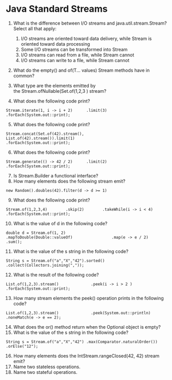 

Java Standard Streams
=====================

1.  What is the difference between I/O streams and
    java.util.stream.Stream? Select all that apply:
    1.  I/O streams are oriented toward data delivery, while Stream is
        oriented toward data processing
    2.  Some I/O streams can be transformed into Stream
    3.  I/O streams can read from a file, while Stream cannot
    4.  I/O streams can write to a file, while Stream cannot

2.  What do the empty() and of(T... values) Stream methods have in
    common?
3.  What type are the elements emitted by
    the Stream.ofNullable(Set.of(1,2,3 ) stream?
4.  What does the following code print?

```
Stream.iterate(1, i -> i + 2)      .limit(3)      .forEach(System.out::print);
```

5.  What does the following code print?

```
Stream.concat(Set.of(42).stream(),              List.of(42).stream()).limit(1)                                  .forEach(System.out::print);
```

6.  What does the following code print?

```
Stream.generate(() -> 42 / 2)      .limit(2)      .forEach(System.out::print);
```

7.  Is Stream.Builder a functional interface?
8.  How many elements does the following stream emit?

```
new Random().doubles(42).filter(d -> d >= 1)
```

9.  What does the following code print? 

```
Stream.of(1,2,3,4)        .skip(2)        .takeWhile(i -> i < 4)        .forEach(System.out::print);
```

10. What is the value of d in the following code? 

```
double d = Stream.of(1, 2)                 .mapToDouble(Double::valueOf)                 .map(e -> e / 2)                 .sum();
```

11. What is the value of the s string in the following code?

```
String s = Stream.of("a","X","42").sorted() .collect(Collectors.joining(","));
```

12. What is the result of the following code?

```
List.of(1,2,3).stream()              .peek(i -> i > 2 )              .forEach(System.out::print);
```

13. How many stream elements the peek() operation prints in the
    following code?

```
List.of(1,2,3).stream()              .peek(System.out::println)              .noneMatch(e -> e == 2);
```

14. What does the or() method return when the Optional object is empty?
15. What is the value of the s string in the following code?

```
String s = Stream.of("a","X","42") .max(Comparator.naturalOrder()) .orElse("12");
```

16. How many elements does the IntStream.rangeClosed(42, 42) stream
    emit?
17. Name two stateless operations.
18. Name two stateful operations.
